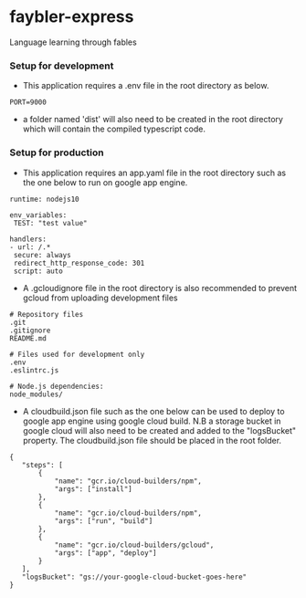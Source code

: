 # faybler-express
Language learning through fables

### Setup for development
 - This application requires a .env file in the root directory as below.
 ```
 PORT=9000
 ```
 - a folder named 'dist' will also need to be created in the root directory which will contain the compiled typescript code.

 ### Setup for production
 - This application requires an app.yaml file in the root directory such as the one below to run on google app engine.
 ```
runtime: nodejs10

env_variables:
  TEST: "test value"

handlers:
- url: /.*
  secure: always
  redirect_http_response_code: 301
  script: auto
 ```

 - A .gcloudignore file in the root directory is also recommended to prevent gcloud from uploading development files
 ```
# Repository files
.git
.gitignore
README.md

# Files used for development only
.env
.eslintrc.js

# Node.js dependencies:
node_modules/
 ```

 - A cloudbuild.json file such as the one below can be used to deploy to google app engine using google cloud build. N.B a storage bucket in google cloud will also need to be created and added to the "logsBucket" property. The cloudbuild.json file should be placed in the root folder.
 ```
 {
    "steps": [
        {
            "name": "gcr.io/cloud-builders/npm",
            "args": ["install"]
        },
        {
            "name": "gcr.io/cloud-builders/npm",
            "args": ["run", "build"]
        },
        {
            "name": "gcr.io/cloud-builders/gcloud",
            "args": ["app", "deploy"]
        }
    ],
    "logsBucket": "gs://your-google-cloud-bucket-goes-here"
}
```

